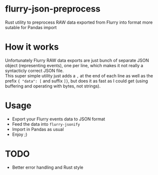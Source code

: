 # flurry-json-preprocess

Rust utility to preprocess RAW data exported from Flurry into format more sutable for Pandas import

# How it works

Unfortunately Flurry RAW data exports are just bunch of separate JSON object (representing events), one per line, which makes it not really a syntacticly correct JSON file.  
This super simple utility just adds a `,` at the end of each line as well as the prefix `{ "data": [` and suffix `]}`, but does it as fast as I could get (using buffering and operating with bytes, not strings).

# Usage

- Export your Flurry events data to JSON format
- Feed the data into `flurry-jsonify`
- Import in Pandas as usual
- Enjoy ;)

# TODO

- Better error handling and Rust style
